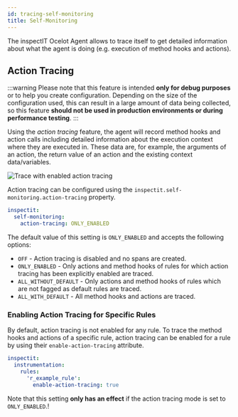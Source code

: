 ```yaml
---
id: tracing-self-monitoring
title: Self-Monitoring
---
```


The inspectIT Ocelot Agent allows to trace itself to get detailed information about what the agent is doing (e.g. execution of method hooks and actions).

## Action Tracing

:::warning
Please note that this feature is intended **only for debug purposes** or to help you create configuration.
Depending on the size of the configuration used, this can result in a large amount of data being collected, so this feature **should not be used in production environments or during performance testing**.
:::

Using the *action tracing* feature, the agent will record method hooks and action calls including detailed information about the execution context where they are executed in.
These data are, for example, the arguments of an action, the return value of an action and the existing context data/variables. 

![Trace with enabled action tracing](assets/action-tracing.png)

Action tracing can be configured using the `inspectit.self-monitoring.action-tracing` property.

```YAML
inspectit:
  self-monitoring:
    action-tracing: ONLY_ENABLED 
```

The default value of this setting is `ONLY_ENABLED` and accepts the following options:

- `OFF` - Action tracing is disabled and no spans are created.
- `ONLY_ENABLED` - Only actions and method hooks of rules for which action tracing has been explicitly enabled are traced.
- `ALL_WITHOUT_DEFAULT` - Only actions and method hooks of rules which are not fagged as default rules are traced.
- `ALL_WITH_DEFAULT` - All method hooks and actions are traced.

### Enabling Action Tracing for Specific Rules

By default, action tracing is not enabled for any rule.
To trace the method hooks and actions of a specific rule, action tracing can be enabled for a rule by using their `enable-action-tracing` attribute.

```YAML
inspectit:
  instrumentation:
    rules:
      'r_example_rule':
        enable-action-tracing: true
```

Note that this setting **only has an effect** if the action tracing mode is set to `ONLY_ENABLED`.!